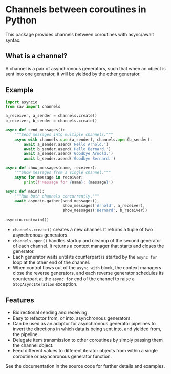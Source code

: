 # Channels between coroutines in Python
This package provides channels between coroutines with async/await 
syntax.

## What is a channel?
A channel is a pair of asynchronous generators, such that when an object
is sent into one generator, it will be yielded by the other generator.

## Example

```python
import asyncio
from sav import channels

a_receiver, a_sender = channels.create()
b_receiver, b_sender = channels.create()

async def send_messages():
    """Send messages into multiple channels."""
    async with channels.open(a_sender), channels.open(b_sender):
        await a_sender.asend('Hello Arnold.')
        await b_sender.asend('Hello Bernard.')
        await a_sender.asend('Goodbye Arnold.')
        await b_sender.asend('Goodbye Bernard.')

async def show_messages(name, receiver):
    """Show messages from a single channel."""
    async for message in receiver:
        print(f'Message for {name}: {message}')    

async def main():
    """Run both channels concurrently."""
    await asyncio.gather(send_messages(),
                         show_messages('Arnold', a_receiver),
                         show_messages('Bernard', b_receiver))

asyncio.run(main())
```

 * `channels.create()` creates a new channel. It returns a tuple of two
   asynchronous generators.
 * `channels.open()` handles startup and cleanup of the second generator
   of each channel. It returns a context manager that starts and closes
   the generator. 
 * Each generator waits until its counterpart is started by the
   `async for` loop at the other end of the channel. 
 * When control flows out of the `async with` block, the context
   managers close the reverse generators, and each reverse generator 
   schedules its counterpart at the `async for` end of the channel to 
   raise a `StopAsyncIteration` exception.


## Features

 * Bidirectional sending and receiving.
 * Easy to refactor from, or into, asynchronous generators.
 * Can be used as an adaptor for asynchronous generator pipelines to invert 
   the directions in which data is being sent into, and yielded from, the
   pipeline.
 * Delegate item transmission to other coroutines by simply passing them the
   channel object.
 * Feed different values to different iterator objects from within a single
   coroutine or asynchronous generator function.  
 
See the documentation in the source code for further details and examples.
